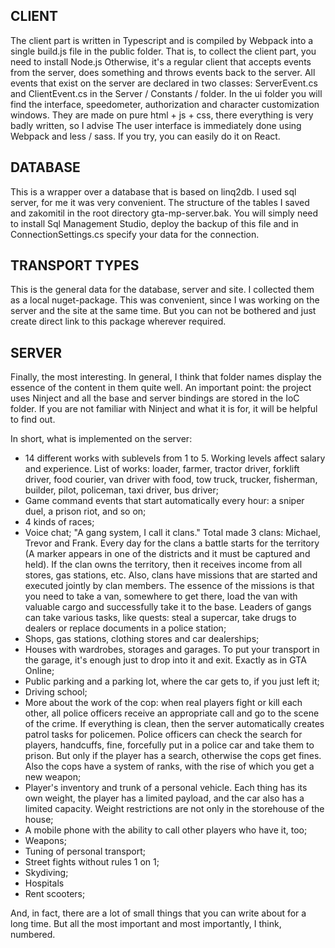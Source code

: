 CLIENT
------------

The client part is written in Typescript and is compiled by Webpack into a single build.js file in the public folder.
That is, to collect the client part, you need to install Node.js
Otherwise, it's a regular client that accepts events from the server, does something and throws events back to the server.
All events that exist on the server are declared in two classes: ServerEvent.cs and ClientEvent.cs in the Server / Constants / folder.
In the ui folder you will find the interface, speedometer, authorization and character customization windows. They are made on pure html + js + css, there everything is very badly written, so I advise
The user interface is immediately done using Webpack and less / sass. If you try, you can easily do it on React.

DATABASE
------------

This is a wrapper over a database that is based on linq2db. I used sql server, for me it was very convenient. The structure of the tables I saved and zakomitil in the root directory gta-mp-server.bak.
You will simply need to install Sql Management Studio, deploy the backup of this file and in ConnectionSettings.cs specify your data for the connection.

TRANSPORT TYPES
------------

This is the general data for the database, server and site. I collected them as a local nuget-package. This was convenient, since I was working on the server and the site at the same time. But you can not be bothered and just create
direct link to this package wherever required.

SERVER
------------

Finally, the most interesting. In general, I think that folder names display the essence of the content in them quite well.
An important point: the project uses Ninject and all the base and server bindings are stored in the IoC folder. If you are not familiar with Ninject and what it is for, it will be helpful to find out.

In short, what is implemented on the server:

- 14 different works with sublevels from 1 to 5. Working levels affect salary and experience. List of works: loader, farmer, tractor driver, forklift driver, food courier, van driver with food, tow truck, trucker, fisherman, builder, pilot, policeman, taxi driver, bus driver;
- Game command events that start automatically every hour: a sniper duel, a prison riot, and so on;
- 4 kinds of races;
- Voice chat;
"A gang system, I call it clans." Total made 3 clans: Michael, Trevor and Frank. Every day for the clans a battle starts for the territory (A marker appears in one of the districts and it must be captured and held).
  If the clan owns the territory, then it receives income from all stores, gas stations, etc.
  Also, clans have missions that are started and executed jointly by clan members. The essence of the missions is that you need to take a van, somewhere to get there, load the van with valuable cargo and successfully take it to the base.
  Leaders of gangs can take various tasks, like quests: steal a supercar, take drugs to dealers or replace documents in a police station;
- Shops, gas stations, clothing stores and car dealerships;
- Houses with wardrobes, storages and garages. To put your transport in the garage, it's enough just to drop into it and exit. Exactly as in GTA Online;
- Public parking and a parking lot, where the car gets to, if you just left it;
- Driving school;
- More about the work of the cop: when real players fight or kill each other, all police officers receive an appropriate call and go to the scene of the crime.
  If everything is clean, then the server automatically creates patrol tasks for policemen. Police officers can check the search for players, handcuffs, fine, forcefully put in a police car and take them to prison.
  But only if the player has a search, otherwise the cops get fines. Also the cops have a system of ranks, with the rise of which you get a new weapon;
- Player's inventory and trunk of a personal vehicle. Each thing has its own weight, the player has a limited payload, and the car also has a limited capacity. Weight restrictions are not only in the storehouse of the house;
- A mobile phone with the ability to call other players who have it, too;
- Weapons;
- Tuning of personal transport;
- Street fights without rules 1 on 1;
- Skydiving;
- Hospitals
- Rent scooters;

And, in fact, there are a lot of small things that you can write about for a long time. But all the most important and most importantly, I think, numbered.

